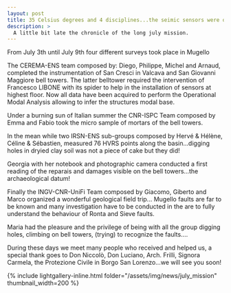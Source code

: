 ```yaml
---
layout: post
title: 35 Celsius degrees and 4 disciplines...the seimic sensors were on fire and researchers on the field as well....but we did!!
description: >
  A little bit late the chronicle of the long july mission.
---
```


From July 3th until July 9th four different surveys took  place in Mugello

The CEREMA-ENS team composed by: Diego, Philippe, Michel and Arnaud, completed the instrumentation of  San Cresci in Valcava and San Giovanni Maggiore bell towers. The latter belltower required the intervention of Francesco LIBONE with its spider to help in the installation of sensors at highest floor.
Now all data have been acquired to perform the Operational Modal Analysis allowing to infer the structures modal base.

Under a burning sun of Italian summer the CNR-ISPC Team composed by Emma and Fabio took the micro sample of mortars of the bell towers.

In the mean while two IRSN-ENS sub-groups composed by Hervé & Hélène, Céline & Sébastien, measured 76 HVRS points along the basin...digging holes in dryied clay soil was not a piece of cake but they did! 

Georgia with her notebook and photographic camera conducted a first reading of the reparais and damages visible on the bell towers...the archaeological datum!

Finally the INGV-CNR-UniFi Team composed by Giacomo, Giberto and Marco organized a wonderful geological field trip... Mugello faults are far to be known and many investigation have to be conducted in the are to fully understand the behaviour of Ronta and Sieve faults.

Maria had the pleasure and the privilege of being with all the group digging holes, climbing on bell towers, (trying) to recognize the faults....

During these days we meet many people who received and helped us, a special thank goes to Don Niccolò, Don Luciano, Arch. Frilli, Signora Carmela, the Protezione Civile in Borgo San Lorenzo...we will see you soon!   
 

{% include lightgallery-inline.html folder="/assets/img/news/july_mission" thumbnail_width=200 %}



